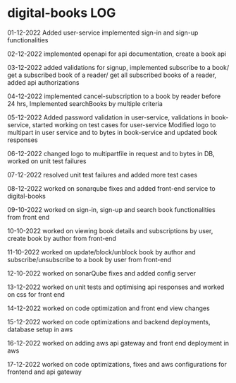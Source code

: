 # digital-books LOG

01-12-2022
Added user-service
  implemented sign-in and sign-up functionalities
 
02-12-2022
implemented openapi for api documentation, create a book api

03-12-2022
added validations for signup, implemented subscribe to a book/ get a subscribed book of a reader/ get all subscribed books of a reader, added api authorizations

04-12-2022
implemented cancel-subscription to a book by reader before 24 hrs, Implemented searchBooks by multiple criteria

05-12-2022
Added password validation in user-service, validations in book-service, started working on test cases for user-service
Modified logo to multipart in user service and to bytes in book-service and updated book responses

06-12-2022
changed logo to multipartfile in request and to bytes in DB, worked on unit test failures

07-12-2022
resolved unit test failures and added more test cases

08-12-2022
worked on sonarqube fixes and added front-end service to digital-books

09-10-2022
worked on sign-in, sign-up and search book functionalities from front end

10-10-2022
worked on viewing book details and subscriptions by user, create book by author from front-end

11-10-2022
worked on update/block/unblock book by author and subscribe/unsubscribe to a book by user from front-end

12-10-2022
worked on sonarQube fixes and added config server

13-12-2022
worked on unit tests and optimising api responses and worked on css for front end

14-12-2022
worked on code optimization and front end view changes

15-12-2022
worked on code optimizations and backend deployments, database setup in aws

16-12-2022
worked on adding aws api gateway and front end deployment in aws

17-12-2022
worked on code optimizations, fixes and aws configurations for frontend and api gateway
